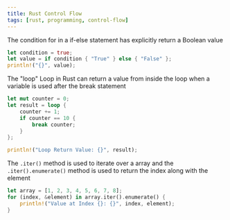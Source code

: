 ```yaml
---
title: Rust Control Flow
tags: [rust, programming, control-flow]
---
```


The condition for in a if-else statement has explicitly return a Boolean value

```rust
let condition = true;
let value = if condition { "True" } else { "False" };
println!("{}", value);
```

The "loop" Loop in Rust can return a value from inside the loop when a variable is used after the break statement

```rust
let mut counter = 0;
let result = loop {
	counter += 1;
	if counter == 10 {
		break counter;
	}
};

println!("Loop Return Value: {}", result);
```

The `.iter()` method is used to iterate over a array and the `.iter().enumerate()` method is used to return the index along with the element

```rust
let array = [1, 2, 3, 4, 5, 6, 7, 8];
for (index, &element) in array.iter().enumerate() {
	println!("Value at Index {}: {}", index, element);
}
```
